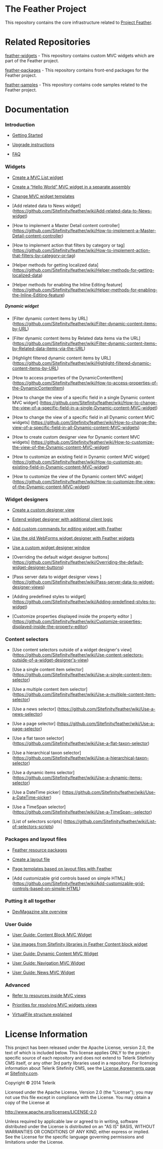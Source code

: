 The Feather Project
=======

This repository contains the core infrastructure related to [Project Feather](http://projectfeather.sitefinity.com).

# Related Repositories

[feather-widgets](https://github.com/Sitefinity/feather-widgets) - This repository contains custom MVC widgets which are part of the Feather project.

[feather-packages](https://github.com/Sitefinity/feather-packages) - This repository contains front-end packages for the Feather project.

[feather-samples](https://github.com/Sitefinity/feather-samples) - This repository contains code samples related to the Feather project.

# Documentation

### Introduction

   * [Getting Started](https://github.com/Sitefinity/feather/wiki/Getting-Started)

   * [Upgrade instructions](https://github.com/Sitefinity/feather/wiki/Upgrade-instructions)

   * [FAQ](https://github.com/Sitefinity/feather/wiki/FAQ)

### Widgets

   * [Create a MVC List widget](https://github.com/Sitefinity/feather/wiki/Create-a-MVC-List-widget)
  
   * [Create a “Hello World” MVC widget in a separate assembly](https://github.com/Sitefinity/feather/wiki/Create-a-%E2%80%9CHello-World%E2%80%9D-MVC-widget-in-a-separate-assembly)

   * [Change MVC widget templates](https://github.com/Sitefinity/feather/wiki/Change-MVC-widget-templates)

   * [Add related data to News widget] (https://github.com/Sitefinity/feather/wiki/Add-related-data-to-News-widget)

   * [How to implement a Master Detail content controller] (https://github.com/Sitefinity/feather/wiki/How-to-implement-a-Master-Detail-content-controller)

   * [How to implement action that filters by category or tag] (https://github.com/Sitefinity/feather/wiki/How-to-implement-action-that-filters-by-category-or-tag)

   * [Helper methods for getting localized data] (https://github.com/Sitefinity/feather/wiki/Helper-methods-for-getting-localized-data)

   * [Helper methods for enabling the Inline Editing feature] (https://github.com/Sitefinity/feather/wiki/Helper-methods-for-enabling-the-Inline-Editing-feature)

##### Dynamic widget

   * [Filter dynamic content items by URL] (https://github.com/Sitefinity/feather/wiki/Filter-dynamic-content-items-by-URL)

   * [Filter dynamic content items by Related data items via the URL] (https://github.com/Sitefinity/feather/wiki/Filter-dynamic-content-items-by-Related-data-items-via-the-URL)

   * [Highlight filtered dynamic content items by URL] (https://github.com/Sitefinity/feather/wiki/Highlight-filtered-dynamic-content-items-by-URL)

   * [How to access properties of the DynamicContentItem] (https://github.com/Sitefinity/feather/wiki/How-to-access-properties-of-the-DynamicContentItem)

   * [How to change the view of a specific field in a single Dynamic content MVC widget] (https://github.com/Sitefinity/feather/wiki/How-to-change-the-view-of-a-specific-field-in-a-single-Dynamic-content-MVC-widget)

   * [How to change the view of a specific field in all Dynamic content MVC widgets] (https://github.com/Sitefinity/feather/wiki/How-to-change-the-view-of-a-specific-field-in-all-Dynamic-content-MVC-widgets)

   * [How to create custom designer view for Dynamic content MVC widgets] (https://github.com/Sitefinity/feather/wiki/How-to-customize-the-view-of-the-Dynamic-content-MVC-widget)

   * [How to customize an existing field in Dynamic content MVC widget] (https://github.com/Sitefinity/feather/wiki/How-to-customize-an-existing-field-in-Dynamic-content-MVC-widget)

   * [How to customize the view of the Dynamic content MVC widget] (https://github.com/Sitefinity/feather/wiki/How-to-customize-the-view-of-the-Dynamic-content-MVC-widget)

### Widget designers

   * [Create a custom designer view](https://github.com/Sitefinity/feather/wiki/Create-a-custom-designer-view)

   * [Extend widget designer with additional client logic](https://github.com/Sitefinity/feather/wiki/Extend-widget-designer-with-additional-client-logic)

   * [Add custom commands for editing widget with Feather ](https://github.com/Sitefinity/feather/wiki/Add-custom-commands-for-editing-widget-with-Feather)

   * [Use the old WebForms widget designer with Feather widgets](https://github.com/Sitefinity/feather/wiki/Use-the-old-WebForms-widget-designer-with-Feather-widgets)

   * [Use a custom widget designer window](https://github.com/Sitefinity/feather/wiki/Use-a-custom-widget-designer-window)

   * [Overriding the default widget designer buttons] (https://github.com/Sitefinity/feather/wiki/Overriding-the-default-widget-designer-buttons)

   * [Pass server data to widget designer views ] (https://github.com/Sitefinity/feather/wiki/Pass-server-data-to-widget-designer-views)

   * [Adding predefined styles to widget] (https://github.com/Sitefinity/feather/wiki/Adding-predefined-styles-to-widget)

   * [Customize properties displayed inside the property editor ] (https://github.com/Sitefinity/feather/wiki/Customize-properties-displayed-inside-the-property-editor)

### Content selectors

   * [Use content selectors outside of a widget designer's view] (https://github.com/Sitefinity/feather/wiki/Use-content-selectors-outside-of-a-widget-designer's-view)

   * [Use a single content item selector] (https://github.com/Sitefinity/feather/wiki/Use-a-single-content-item-selector)

   * [Use a multiple content item selector] (https://github.com/Sitefinity/feather/wiki/Use-a-multiple-content-item-selector)

   * [Use a news selector] (https://github.com/Sitefinity/feather/wiki/Use-a-news-selector)

   * [Use a page selector] (https://github.com/Sitefinity/feather/wiki/Use-a-page-selector)

   * [Use a flat taxon selector] (https://github.com/Sitefinity/feather/wiki/Use-a-flat-taxon-selector)

   * [Use a hierarchical taxon selector] (https://github.com/Sitefinity/feather/wiki/Use-a-hierarchical-taxon-selector)

   * [Use a dynamic items selector] (https://github.com/Sitefinity/feather/wiki/Use-a-dynamic-items-selector)

   * [Use a DateTime picker] (https://github.com/Sitefinity/feather/wiki/Use-a-DateTime-picker)

   * [Use a TimeSpan selector] (https://github.com/Sitefinity/feather/wiki/Use-a-TimeSpan--selector)

   * [List of selectors scripts] (https://github.com/Sitefinity/feather/wiki/List-of-selectors-scripts)

### Packages and layout files

   * [Feather resource packages](https://github.com/Sitefinity/feather/wiki/Feather-resource-packages)

   * [Create a layout file](https://github.com/Sitefinity/feather/wiki/Create-a-layout-file)

   * [Page templates based on layout files with Feather](https://github.com/Sitefinity/feather/wiki/Page-templates-based-on-layout-files-with-Feather)

   * [Add customizable grid controls based on simple HTML] (https://github.com/Sitefinity/feather/wiki/Add-customizable-grid-controls-based-on-simple-HTML)

### Putting it all together

   * [DevMagazine site overview](https://github.com/Sitefinity/feather/wiki/DevMagazine-site-overview)
   
### User Guide

   * [User Guide: Content Block MVC Widget](https://github.com/Sitefinity/feather/wiki/User-Guide:-Content-Block-MVC-Widget)

   * [Use images from Sitefinity libraries in Feather Content block widget](https://github.com/Sitefinity/feather/wiki/Use-images-from-Sitefinity-libraries-in-Feather-Content-block-widget)

   * [User Guide: Dynamic Content MVC Widget](https://github.com/Sitefinity/feather/wiki/User-Guide:-Dynamic-Content-MVC-Widget)

   * [User Guide: Navigation MVC Widget](https://github.com/Sitefinity/feather/wiki/User-Guide:-Navigation--MVC-Widget)

   * [User Guide: News MVC Widget](https://github.com/Sitefinity/feather/wiki/User-Guide:-News-MVC-Widget)

### Advanced

   * [Refer to resources inside MVC views](https://github.com/Sitefinity/feather/wiki/Refer-to-resources-inside-MVC-views)

   * [Priorities for resolving MVC widgets views](https://github.com/Sitefinity/feather/wiki/Priorities-for-resolving-MVC-widgets-views)

   * [VirtualFile structure explained](https://github.com/Sitefinity/feather/wiki/VirtualFile-structure-explained)

# License Information

This project has been released under the Apache License, version 2.0, the text of which is included below. This license applies ONLY to the project-specific source of each repository and does not extend to Telerik Sitefinity CMS itself, or any other 3rd party libraries used in a repository. For licensing information about Telerik Sitefinity CMS, see the [License Agreements page](http://www.sitefinity.com/purchase/license-agreement) at [Sitefinity.com](http://www.sitefinity.com/).

Copyright © 2014 Telerik

Licensed under the Apache License, Version 2.0 (the "License"); you may not use this file except in compliance with the License. You may obtain a copy of the License at

http://www.apache.org/licenses/LICENSE-2.0

Unless required by applicable law or agreed to in writing, software distributed under the License is distributed on an "AS IS" BASIS, WITHOUT WARRANTIES OR CONDITIONS OF ANY KIND, either express or implied. See the License for the specific language governing permissions and limitations under the License.
